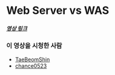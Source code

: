 # Web Server vs WAS

##### [영상 링크](https://youtu.be/NyhbNtOq0Bc)

### 이 영상을 시청한 사람

- [TaeBeomShin](https://github.com/TaeBeomShin)
- [chance0523](https://github.com/chance0523)
